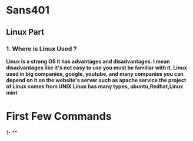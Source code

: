 # **Sans401**
## Linux Part
### **1. Where is Linux Used ?**
 **Linux is a strong OS it has advantages and disadvantages. I mean disadvantages like it's not easy to use you must be familiar with it. 
 Linux used in big companies, google, youtube, and many companies 
 you can depend on it on the website's server such as apache service 
 the project of Linux comes from UNIX 
 Linux has many types, ubuntu,Redhat,Linux mint** 
# First Few Commands 
 1- **

